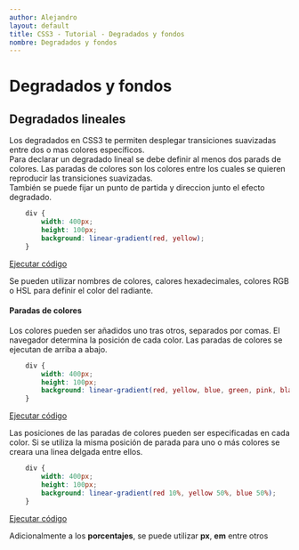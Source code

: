 ```yaml
---
author: Alejandro
layout: default
title: CSS3 - Tutorial - Degradados y fondos
nombre: Degradados y fondos
---
```


# Degradados y fondos
## Degradados lineales

Los degradados en CSS3 te permiten desplegar transiciones suavizadas entre dos o mas colores específicos.   
Para declarar un degradado lineal se debe definir al menos dos parads de colores. Las paradas de colores son los colores entre los cuales se quieren reproducir las transiciones suavizadas.   
También se puede fijar un punto de partida y direccion junto el efecto degradado.

``` css
    div {
        width: 400px;
        height: 100px;
        background: linear-gradient(red, yellow);
    }
```
<a href="assets/examples/18linear-gradient.html" target="_blank">Ejecutar código</a>

Se pueden utilizar nombres de colores, calores hexadecimales, colores RGB o HSL para definir el color del radiante.

#### Paradas de colores
Los colores pueden ser añadidos uno tras otros, separados por comas. El navegador determina la posición de cada color. Las paradas de colores se ejecutan de arriba a abajo.

``` css
    div {
        width: 400px;
        height: 100px;
        background: linear-gradient(red, yellow, blue, green, pink, black, white);
    }
```
<a href="assets/examples/19linear-gradient.html" target="_blank">Ejecutar código</a>

Las posiciones de las paradas de colores pueden ser especificadas en cada color. Si se utiliza la misma posición de parada para uno o más colores se creara una linea delgada entre ellos.

``` css
    div {
        width: 400px;
        height: 100px;
        background: linear-gradient(red 10%, yellow 50%, blue 50%);
    }
```
<a href="assets/examples/20linear-gradient.html" target="_blank">Ejecutar código</a>

Adicionalmente a los **porcentajes**, se puede utilizar **px**, **em** entre otros